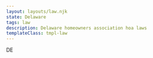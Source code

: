 ```yaml
---
layout: layouts/law.njk
state: Delaware
tags: law
description: Delaware homeowners association hoa laws
templateClass: tmpl-law
---
```


DE